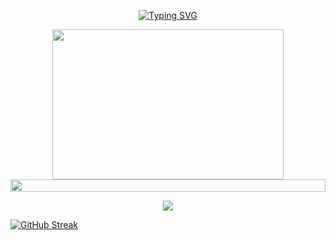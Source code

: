 <!--💬👋 Hi, I'm Thong and I'm guy who loves blue / 🌐WEBSITE: https://github.com/denvercoder1/readme-typing-svg -->
<p align="center">
<a href="https://git.io/typing-svg"><img src="https://readme-typing-svg.demolab.com?font=Rubik+Distressed&size=30&pause=1000&color=000000&background=FFF51EED&center=true&vCenter=true&width=435&lines=Hello+everyone+I+am;Truong+Van+Thong" alt="Typing SVG" /></a>
<!--🖼️RICK-->
<p align="center">
<img src="https://c.tenor.com/p7IgwS17V0sAAAAC/rtj-rick-and-morty.gif" height="240" width="370">
<!--📏LINE-->
<img src="https://i.imgur.com/dBaSKWF.gif" height="20" width="100%">
 <!--🎨CAPSULE / 🌐WEBSITES: https://github.com/kyechan99/capsule-render -->
<p align="center">
<img src="https://capsule-render.vercel.app/api?type=shark&height=30&section=header&reversal=false&color=0:b579da,100:79da7f">

 [![GitHub Streak](https://streak-stats.demolab.com?user=truongvanthong&theme=radical)](https://git.io/streak-stats)
 

